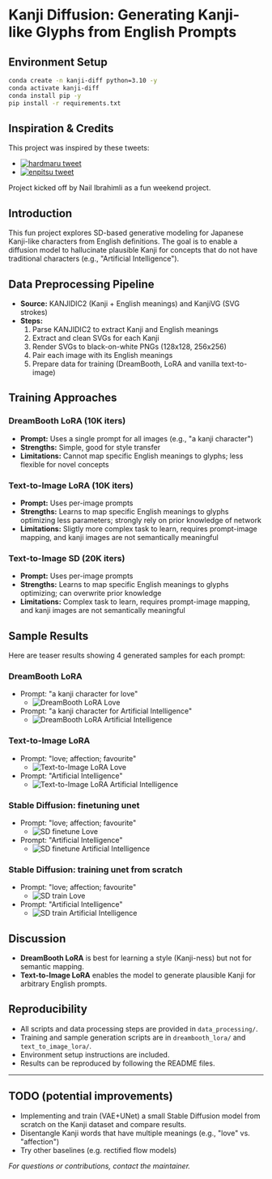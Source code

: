 # Kanji Diffusion: Generating Kanji-like Glyphs from English Prompts


## Environment Setup

```bash
conda create -n kanji-diff python=3.10 -y
conda activate kanji-diff
conda install pip -y
pip install -r requirements.txt
```


## Inspiration & Credits
This project was inspired by these tweets:
- [![hardmaru tweet](https://img.shields.io/badge/Tweet-%40hardmaru-1da1f2?logo=twitter&style=flat)](https://x.com/hardmaru/status/1611237067589095425)
- [![enpitsu tweet](https://img.shields.io/badge/Tweet-%40enpitsu-1da1f2?logo=twitter&style=flat)](https://x.com/enpitsu/status/1610587513059684353)

Project kicked off by Nail Ibrahimli as a fun weekend project.

## Introduction
This fun project explores SD-based generative modeling for Japanese Kanji-like characters from English definitions. The goal is to enable a diffusion model to hallucinate plausible Kanji for concepts that do not have traditional characters (e.g., "Artificial Intelligence").

## Data Preprocessing Pipeline
- **Source:** KANJIDIC2 (Kanji + English meanings) and KanjiVG (SVG strokes)
- **Steps:**
  1. Parse KANJIDIC2 to extract Kanji and English meanings
  2. Extract and clean SVGs for each Kanji
  3. Render SVGs to black-on-white PNGs (128x128, 256x256)
  4. Pair each image with its English meanings
  5. Prepare data for training (DreamBooth, LoRA and vanilla text-to-image)

## Training Approaches

### DreamBooth LoRA (10K iters)
- **Prompt:** Uses a single prompt for all images (e.g., "a kanji character")
- **Strengths:** Simple, good for style transfer
- **Limitations:** Cannot map specific English meanings to glyphs; less flexible for novel concepts

### Text-to-Image LoRA (10K iters)
- **Prompt:** Uses per-image prompts
- **Strengths:** Learns to map specific English meanings to glyphs optimizing less parameters; strongly rely on prior  knowledge of network
- **Limitations:** Sligtly more complex task to learn, requires prompt-image mapping, and kanji images are not semantically meaningful

### Text-to-Image SD (20K iters)
- **Prompt:** Uses per-image prompts
- **Strengths:** Learns to map specific English meanings to glyphs optimizing; can overwrite prior knowledge
- **Limitations:** Complex task to learn, requires prompt-image mapping, and kanji images are not semantically meaningful

## Sample Results

Here are teaser results showing 4 generated samples for each prompt:

### DreamBooth LoRA
- Prompt: "a kanji character for love"
  - ![DreamBooth LoRA Love](sample_results/dreambooth_lora_samples/love.png)
- Prompt: "a kanji character for Artificial Intelligence"
  - ![DreamBooth LoRA Artificial Intelligence](sample_results/dreambooth_lora_samples/ai.png)

### Text-to-Image LoRA
- Prompt: "love; affection; favourite"
  - ![Text-to-Image LoRA Love](sample_results/text_to_image_lora_samples/love.png )
- Prompt: "Artificial Intelligence"
  - ![Text-to-Image LoRA Artificial Intelligence](sample_results/text_to_image_lora_samples/ai.png)

### Stable Diffusion: finetuning unet
- Prompt: "love; affection; favourite"
  - ![SD finetune Love](sample_results/sd_pretrained_samples/love.png )
- Prompt: "Artificial Intelligence"
  - ![SD finetune Artificial Intelligence](sample_results/sd_pretrained_samples/ai.png)

### Stable Diffusion: training unet from scratch
- Prompt: "love; affection; favourite"
  - ![SD train Love](sample_results/sd_scratch_samples/love.png )
- Prompt: "Artificial Intelligence"
  - ![SD train Artificial Intelligence](sample_results/sd_scratch_samples/ai.png)


## Discussion
- **DreamBooth LoRA** is best for learning a style (Kanji-ness) but not for semantic mapping.
- **Text-to-Image LoRA** enables the model to generate plausible Kanji for arbitrary English prompts.

## Reproducibility
- All scripts and data processing steps are provided in `data_processing/`.
- Training and sample generation scripts are in `dreambooth_lora/` and `text_to_image_lora/`.
- Environment setup instructions are included.
- Results can be reproduced by following the README files.

---

## TODO (potential improvements)
- Implementing and train (VAE+UNet) a small Stable Diffusion model from scratch on the Kanji dataset and compare results.
- Disentangle Kanji words that have multiple meanings (e.g., "love" vs. "affection")
- Try other baselines (e.g. rectified flow models)

*For questions or contributions, contact the maintainer.* 